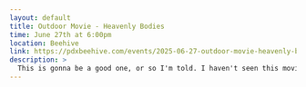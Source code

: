 ```yaml
---
layout: default
title: Outdoor Movie - Heavenly Bodies
time: June 27th at 6:00pm
location: Beehive
link: https://pdxbeehive.com/events/2025-06-27-outdoor-movie-heavenly-bodies/
description: >
  This is gonna be a good one, or so I'm told. I haven't seen this movie, but my people tell me it's amazing. So, ya know, whatever.
---
```

